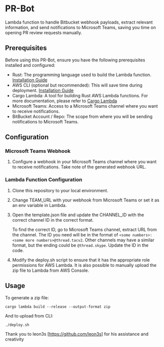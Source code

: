 # PR-Bot

Lambda function to handle Bitbucket webhook payloads, extract relevant information, and send notifications to Microsoft Teams, saving you time on opening PR review requests manually.

## Prerequisites

Before using this PR-Bot, ensure you have the following prerequisites installed and configured:

- Rust: The programming language used to build the Lambda function. [Installation Guide](https://www.rust-lang.org/tools/install)
- AWS CLI (optional but recommended): This will save time during deployment. [Installation Guide](https://docs.aws.amazon.com/cli/latest/userguide/getting-started-install.html)
- Cargo Lambda: A tool for building Rust AWS Lambda functions. For more documentation, please refer to [Cargo Lambda](https://www.cargo-lambda.info/)
- Microsoft Teams: Access to a Microsoft Teams channel where you want to receive notifications.
- BitBucket Account / Repo: The scope from where you will be sending notifications to Microsoft Teams.

## Configuration

### Microsoft Teams Webhook

1. Configure a webhook in your Microsoft Teams channel where you want to receive notifications. Take note of the generated webhook URL.

### Lambda Function Configuration

1. Clone this repository to your local environment.

2. Change TEAM_URL with your webhook from Microsoft Teams or set it as an env variable in Lambda.

3. Open the template.json file and update the CHANNEL_ID with the correct channel ID in the correct format.

   To find the correct ID, go to Microsoft Teams channel, extract URL from the channel. The ID you need will be in the format of `<some numbers>:<some more numbers>@thread.tacv2`. Other channels may have a similar format, but the ending could be `@thread.skype`. Update the ID in the code.

4. Modify the deploy.sh script to ensure that it has the appropriate role permissions for AWS Lambda. It is also possible to manually upload the zip file to Lambda from AWS Console.

## Usage

To generate a zip file:
```
cargo lambda build --release --output-format zip
```
And to upload from CLI:
```
./deploy.sh
```
Thank you to leon3s [https://github.com/leon3s] for his assistance and creativity
